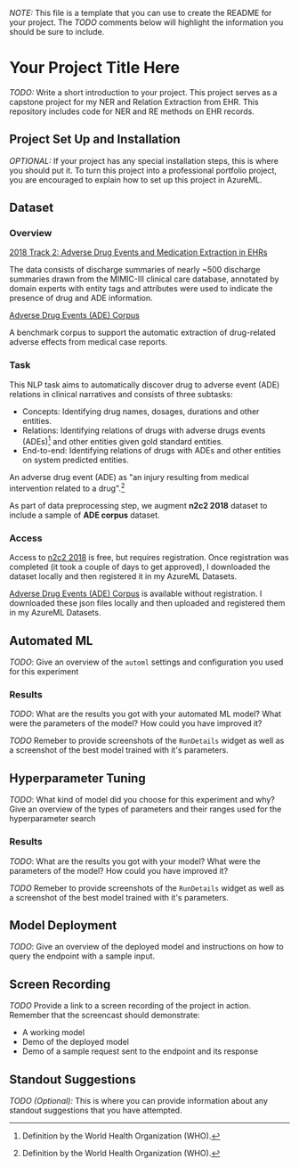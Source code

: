 *NOTE:* This file is a template that you can use to create the README for your project. The *TODO* comments below will highlight the information you should be sure to include.

# Your Project Title Here

*TODO:* Write a short introduction to your project.
This project serves as a capstone project for my
NER and Relation Extraction from EHR. This repository includes code for NER and RE methods on EHR records. 

## Project Set Up and Installation

*OPTIONAL:* If your project has any special installation steps, this is where you should put it. To turn this project into a professional portfolio project, you are encouraged to explain how to set up this project in AzureML.

## Dataset

### Overview

[2018 Track 2: Adverse Drug Events and Medication Extraction in EHRs](https://portal.dbmi.hms.harvard.edu/projects/n2c2-2018-t2/)  

The data consists of discharge summaries of nearly ~500 discharge summaries drawn from the MIMIC-III clinical care database, annotated by domain experts with entity tags and attributes were used to indicate the presence of drug and ADE information.

[Adverse Drug Events (ADE) Corpus](https://paperswithcode.com/dataset/ade-corpus)

A benchmark corpus to support the automatic extraction of drug-related adverse effects from medical case reports.

### Task

This NLP task aims to automatically discover drug to adverse event (ADE) relations in clinical narratives and consists of three subtasks:

  * Concepts: Identifying drug names, dosages, durations and other entities.
  * Relations: Identifying relations of drugs with adverse drugs events (ADEs)[^1] and other entities given gold standard entities.
  * End-to-end: Identifying relations of drugs with ADEs and other entities on system predicted entities.

An adverse drug event (ADE) as "an injury resulting from medical intervention related to a drug".[^1]

As part of data preprocessing step, we augment **n2c2 2018** dataset to include a sample of **ADE corpus** dataset. 

[^1]:Definition by the World Health Organization (WHO).

### Access

Access to [n2c2 2018](https://portal.dbmi.hms.harvard.edu/projects/n2c2-2018-t2/) is free, but requires registration. Once registration was completed (it took a couple of days to get approved), I downloaded the dataset locally and then registered it in my AzureML Datasets.

[Adverse Drug Events (ADE) Corpus](http://lavis.cs.hs-rm.de/storage/spert/public/datasets/ade/) is available without registration. I downloaded these json files locally and then uploaded and registered them in my AzureML Datasets.

## Automated ML
*TODO*: Give an overview of the `automl` settings and configuration you used for this experiment

### Results
*TODO*: What are the results you got with your automated ML model? What were the parameters of the model? How could you have improved it?

*TODO* Remeber to provide screenshots of the `RunDetails` widget as well as a screenshot of the best model trained with it's parameters.

## Hyperparameter Tuning
*TODO*: What kind of model did you choose for this experiment and why? Give an overview of the types of parameters and their ranges used for the hyperparameter search


### Results
*TODO*: What are the results you got with your model? What were the parameters of the model? How could you have improved it?

*TODO* Remeber to provide screenshots of the `RunDetails` widget as well as a screenshot of the best model trained with it's parameters.

## Model Deployment
*TODO*: Give an overview of the deployed model and instructions on how to query the endpoint with a sample input.

## Screen Recording
*TODO* Provide a link to a screen recording of the project in action. Remember that the screencast should demonstrate:
- A working model
- Demo of the deployed  model
- Demo of a sample request sent to the endpoint and its response

## Standout Suggestions
*TODO (Optional):* This is where you can provide information about any standout suggestions that you have attempted.
